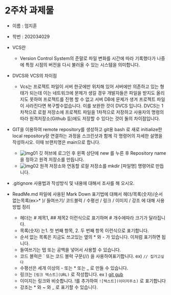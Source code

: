 # 2주차 과제물

* 이름 : 엄지훈
* 학번 : 202034029

* VCS란
    * Version Control System의 준말로 파일 변화를 시간에 따라 기록했다가 나중에 특정 시점의 버전을 다시 불러올 수 있는 시스템을 의미합니다.

* DVCS와 VCS의 차이점
    * Vcs는 프로젝트 파일이 서버 한곳에만 위치해 있어 서버에만 의존하고 있는 형태가 되는데 이는 네트워크에 문제가 생길 경우 개발자들은 파일을 받지도 올리지도 못하여 프로젝트를 진행 할 수 없고 서버 DB에 문제가 생겨 프로젝트 파일이 사라진다면 복구할수없습니다. 이를 보완한 것이 DVCS 입니다. DVCS는 1차적으로 로컬 저장소에 프로젝트 파일을 1차적으로 저장하고 사용자의 명령의 따라 원격저장소(Github 등)에도 저장할 수 있다는 것이 둘의 차이점입니다.

* GIT을 이용하여 remote repository를 생성하고 git용 bash 로 새로 initialize한 local repository랑 연결하는 과정을 스크린샷과 함께 각 명령어의 자세한 설명을 작성하시오. 이때 브랜치명은 main으로 합니다.
    * ![img01](/e/homework/24GameEngine/HW/IMG/img01)
    깃 허브에 로그인 후 왼쪽 상단에 new 를 누른 후 Repository name 을 정하고 원격 저장소를 만듭니다.
    * ![img02](/e/homework/24GameEngine/HW/IMG/img02.png)
    원격 저장소와 연동할 로컬 저장소를 mkdir [파일명] 명령어로 만듭니다.


* .gitignore 사용법과 작성방식 및 내용에 대해서 조사를 해 오시오.


* ReadMe.md 파일에 사용된 Mark Down 표기법에 대해서 헤더/목록(숫자)/순서 없는목록(ex>*
)/ 들여쓰기/ 코드블럭 / 수평선 / 링크 / 이미지 / 강조 에 대해 사용 방법 정리
    * 헤더는 # 제목1, ## 제목2 이런식으로 표기하며 # 개수에따라 크기가 달라집니다.
    * 목록(숫자) 는1. 첫 번째 항목, 2. 두 번째 항목 이런식으로 표기합니다.
    * 순서 없는 목록은 지금도 쓰고있는 옆의 * 와 - 가 있습니다. 이처럼 표기하면 됩니다.
    * 들여쓰기는 탭 또는 공백을 넣어서 사용할 수 있습니다.
    * 코드 블럭은 ` 또는 코드 블럭 구문(//) 을 사용하여표기합니다. ex) ``` // 집가고싶다 ```
    * 수평선은 세개 이상의 - 또는 * 또는 _ 로 만들 수 있습니다.
    * 링크는 ```[링크 텍스트](URL)``` 로 작성합니다. ex ) [git gub](https://github.com/Odangg/24GameEngine.git)
    * 이미지는 링크와 비슷합니다. !를 추가하여 ```![텍스트](이미지주소)``` 로 표기합니다
    * 강조는 * 와 ~ 와 _ 로 표기할 수 있습니다.


